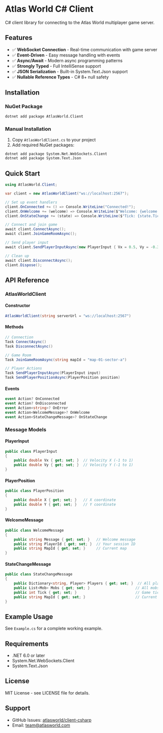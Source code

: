 # Atlas World C# Client

C# client library for connecting to the Atlas World multiplayer game server.

## Features

- ✅ **WebSocket Connection** - Real-time communication with game server
- ✅ **Event-Driven** - Easy message handling with events
- ✅ **Async/Await** - Modern async programming patterns
- ✅ **Strongly Typed** - Full IntelliSense support
- ✅ **JSON Serialization** - Built-in System.Text.Json support
- ✅ **Nullable Reference Types** - C# 8+ null safety

## Installation

### NuGet Package
```bash
dotnet add package AtlasWorld.Client
```

### Manual Installation
1. Copy `AtlasWorldClient.cs` to your project
2. Add required NuGet packages:
```bash
dotnet add package System.Net.WebSockets.Client
dotnet add package System.Text.Json
```

## Quick Start

```csharp
using AtlasWorld.Client;

var client = new AtlasWorldClient("ws://localhost:2567");

// Set up event handlers
client.OnConnected += () => Console.WriteLine("Connected!");
client.OnWelcome += (welcome) => Console.WriteLine($"Welcome: {welcome.Message}");
client.OnStateChange += (state) => Console.WriteLine($"Tick: {state.Tick}");

// Connect and join game
await client.ConnectAsync();
await client.JoinGameRoomAsync();

// Send player input
await client.SendPlayerInputAsync(new PlayerInput { Vx = 0.5, Vy = -0.3 });

// Clean up
await client.DisconnectAsync();
client.Dispose();
```

## API Reference

### AtlasWorldClient

#### Constructor
```csharp
AtlasWorldClient(string serverUrl = "ws://localhost:2567")
```

#### Methods
```csharp
// Connection
Task ConnectAsync()
Task DisconnectAsync()

// Game Room
Task JoinGameRoomAsync(string mapId = "map-01-sector-a")

// Player Actions
Task SendPlayerInputAsync(PlayerInput input)
Task SendPlayerPositionAsync(PlayerPosition position)
```

#### Events
```csharp
event Action? OnConnected
event Action? OnDisconnected
event Action<string>? OnError
event Action<WelcomeMessage>? OnWelcome
event Action<StateChangeMessage>? OnStateChange
```

### Message Models

#### PlayerInput
```csharp
public class PlayerInput
{
    public double Vx { get; set; }  // Velocity X (-1 to 1)
    public double Vy { get; set; }  // Velocity Y (-1 to 1)
}
```

#### PlayerPosition
```csharp
public class PlayerPosition
{
    public double X { get; set; }   // X coordinate
    public double Y { get; set; }   // Y coordinate
}
```

#### WelcomeMessage
```csharp
public class WelcomeMessage
{
    public string Message { get; set; }   // Welcome message
    public string PlayerId { get; set; }  // Your session ID
    public string MapId { get; set; }     // Current map
}
```

#### StateChangeMessage
```csharp
public class StateChangeMessage
{
    public Dictionary<string, Player> Players { get; set; }  // All players
    public List<Mob> Mobs { get; set; }                     // All mobs
    public int Tick { get; set; }                           // Game tick
    public string MapId { get; set; }                       // Current map
}
```

## Example Usage

See `Example.cs` for a complete working example.

## Requirements

- .NET 6.0 or later
- System.Net.WebSockets.Client
- System.Text.Json

## License

MIT License - see LICENSE file for details.

## Support

- GitHub Issues: [atlasworld/client-csharp](https://github.com/atlasworld/client-csharp)
- Email: team@atlasworld.com
